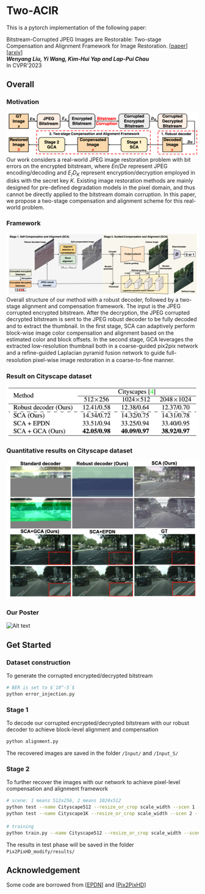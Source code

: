 # Two-ACIR
This is a pytorch implementation of the following paper:

Bitstream-Corrupted JPEG Images are Restorable: Two-stage Compensation and Alignment Framework for Image Restoration. [[paper](https://openaccess.thecvf.com/content/CVPR2023/papers/Liu_Bitstream-Corrupted_JPEG_Images_Are_Restorable_Two-Stage_Compensation_and_Alignment_Framework_CVPR_2023_paper.pdf)][[arxiv](https://arxiv.org/abs/2304.06976)]  
***Wenyang Liu, Yi Wang, Kim-Hui Yap and Lap-Pui Chau***  
In CVPR'2023

## Overall   
### Motivation
![Alt text](./Figures/Diff.png)  
Our work considers a real-world JPEG image restoration problem with bit errors on the encrypted bitstream, where $`En/De`$ represent 
JPEG encoding/decoding and $`E_ /D_K`$ represent encryption/decryption employed in disks with the secret key $`K`$. Existing image restoration methods are mainly designed for pre-deﬁned degradation models in the pixel domain, and thus cannot be directly applied to the bitstream domain corruption.
In this paper, we propose a two-stage compensation and alignment scheme for this real-world problem.

### Framework
![Alt text](./Figures/Overall.png)  
Overall structure of our method with a robust decoder, followed by a two-stage alignment and compensation framework. The input is the JPEG 
corrupted encrypted bitstream. After the decryption, the JPEG corrupted decrypted bitstream is sent to the JPEG robust decoder to be fully decoded and to 
extract the thumbnail. In the ﬁrst stage, SCA can adaptively perform block-wise image color compensation and alignment based on the estimated color and 
block offsets. In the second stage, GCA leverages the extracted low-resolution thumbnail both in a coarse-guided pix2pix network and a 
reﬁne-guided Laplacian pyramid fusion network to guide full-resolution pixel-wise image restoration in a coarse-to-ﬁne manner.

### Result on Cityscape dataset
![Alt text](./Figures/Result.png)  

### Quantitative results on Cityscape dataset
![Alt text](./Figures/Qualitative_results.png)  

### Our Poster
![Alt text](./Figures/poster.png)

## Get Started
### Dataset construction
To generate the corrupted encrypted/decrypted bitstream  
```bash
# BER is set to $`10^-5`$
python error_injection.py
```

### Stage 1
To decode our corrupted encrypted/decrypted bitstream with our robust decoder to achieve block-level alignment and compensation  
```bash
python alignment.py
```
The recovered images are saved in the folder `/Input/` and `/Input_S/`  

### Stage 2
To further recover the images with our network to achieve pixel-level compensation and alignment framework  
```bash
# scene: 1 means 512x256, 2 means 1024x512
python test --name Cityscape512 --resize_or_crop scale_width --scen 1 --dataroot ../Datasets/test512 --gpu_ids 1 --which_epoch 200
python test --name Cityscape1K --resize_or_crop scale_width --scen 2 --dataroot ../Datasets/test1K --gpu_ids 1 --which_epoch 200

# training
python train.py --name Cityscape512 --resize_or_crop scale_width --scen 1 --dataroot ../Datasets/train512 --gpu_ids 1
```
The results in test phase will be saved in the folder `Pix2PixHD_modify/results/`  

## Acknowledgement
Some code are borrowed from [[EPDN](https://github.com/ErinChen1/EPDN)] and [[Pix2PixHD](https://github.com/NVIDIA/pix2pixHD)]
